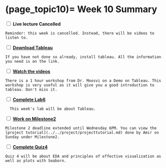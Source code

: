 (page_topic10)=
Week 10 Summary
=======================

<label><input type="checkbox" id="week10_task1" class="box"> **Live lecture Cancelled**</input></label>

```{tip}
Reminder: this week is cancelled. Instead, there will be videos to listen to. 
```



<label><input type="checkbox" id="week10_task2" class="box"> [**Download Tableau**](./TableauLicense.md) </input></label>

```{tip}
If you have not done so already, install tableau. All the information you need is on the link.  
```



<label><input type="checkbox" id="week10_task3" class="box"> [**Watch the videos**](./videos.md) </input></label>

```{tip}
There is a 1 hour workshop from Dr. Moosvi on a Demo on Tableau. This workshop is very useful as it will give you a good introduction to tableau. Don't miss it.   
```



<label><input type="checkbox" id="week10_task4" class="box"> [**Complete Lab6**](https://canvas.ubc.ca/courses/64282/assignments/791128) </input></label>

```{tip}
  This week's lab will be about Tableau.
```



<label><input type="checkbox" id="week10_task5" class="box"> [**Work on Milestone2**](../../project/milestone02.md)</input></label>

```{tip}
Milestone 2 deadline extended until Wednesday 6PM. You can view the [project tutorial](../../project/projecttutorial.md) done by Amir on Sunday under Milestone2.
```

<label><input type="checkbox" id="week10_task4" class="box"> [**Complete Quiz4**](https://canvas.ubc.ca/courses/64282/quizzes/316655)</input></label>

```{tip}
Quiz 4 will be about EDA and principles of effective visualization as well as plots with Seaborn.
```

